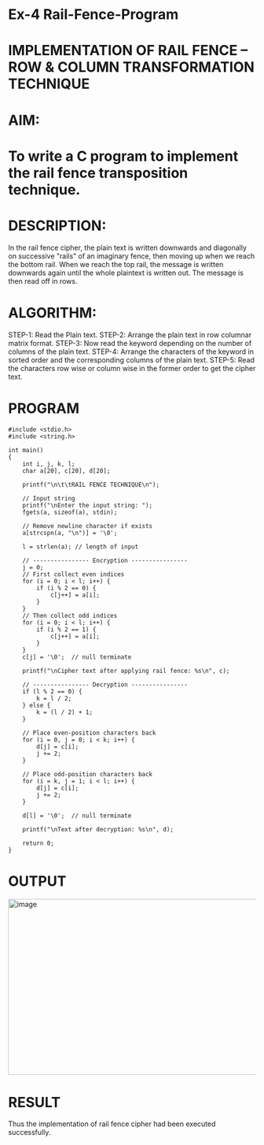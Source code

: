 # Ex-4 Rail-Fence-Program

# IMPLEMENTATION OF RAIL FENCE – ROW & COLUMN TRANSFORMATION TECHNIQUE

# AIM:

# To write a C program to implement the rail fence transposition technique.

# DESCRIPTION:

In the rail fence cipher, the plain text is written downwards and diagonally on successive "rails" of an imaginary fence, then moving up when we reach the bottom rail. When we reach the top rail, the message is written downwards again until the whole plaintext is written out. The message is then read off in rows.

# ALGORITHM:

STEP-1: Read the Plain text.
STEP-2: Arrange the plain text in row columnar matrix format.
STEP-3: Now read the keyword depending on the number of columns of the plain text.
STEP-4: Arrange the characters of the keyword in sorted order and the corresponding columns of the plain text.
STEP-5: Read the characters row wise or column wise in the former order to get the cipher text.

# PROGRAM
```
#include <stdio.h>
#include <string.h>

int main()
{
    int i, j, k, l;
    char a[20], c[20], d[20];

    printf("\n\t\tRAIL FENCE TECHNIQUE\n");

    // Input string
    printf("\nEnter the input string: ");
    fgets(a, sizeof(a), stdin);

    // Remove newline character if exists
    a[strcspn(a, "\n")] = '\0';

    l = strlen(a); // length of input

    // ---------------- Encryption ----------------
    j = 0;
    // First collect even indices
    for (i = 0; i < l; i++) {
        if (i % 2 == 0) {
            c[j++] = a[i];
        }
    }
    // Then collect odd indices
    for (i = 0; i < l; i++) {
        if (i % 2 == 1) {
            c[j++] = a[i];
        }
    }
    c[j] = '\0';  // null terminate

    printf("\nCipher text after applying rail fence: %s\n", c);

    // ---------------- Decryption ----------------
    if (l % 2 == 0) {
        k = l / 2;
    } else {
        k = (l / 2) + 1;
    }

    // Place even-position characters back
    for (i = 0, j = 0; i < k; i++) {
        d[j] = c[i];
        j += 2;
    }

    // Place odd-position characters back
    for (i = k, j = 1; i < l; i++) {
        d[j] = c[i];
        j += 2;
    }

    d[l] = '\0';  // null terminate

    printf("\nText after decryption: %s\n", d);

    return 0;
}
```

# OUTPUT
<img width="589" height="357" alt="image" src="https://github.com/user-attachments/assets/4e79e17c-39b7-49b7-a914-9668f5e589b3" />

# RESULT
Thus the implementation of rail fence cipher had been executed successfully.
